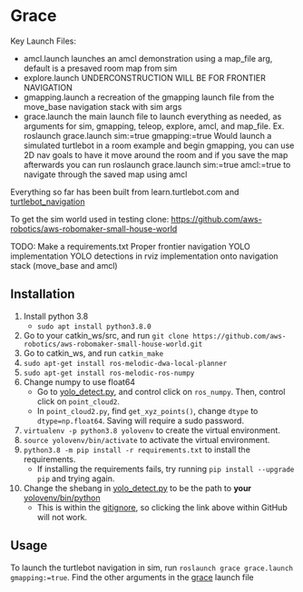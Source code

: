 # Grace

Key Launch Files:

* amcl.launch launches an amcl demonstration using a map_file arg, default is a presaved room map from sim
* explore.launch UNDERCONSTRUCTION WILL BE FOR FRONTIER NAVIGATION
* gmapping.launch a recreation of the gmapping launch file from the move_base navigation stack with sim args
* grace.launch the main launch file to launch everything as needed, as arguments for sim, gmapping, teleop, explore, amcl, and map_file. Ex. roslaunch grace.launch sim:=true gmapping:=true    Would launch a simulated turtlebot in a room example and begin gmapping, you can use 2D nav goals to have it move around the room and if you save the map afterwards you can run roslaunch grace.launch sim:=true amcl:=true    to navigate through the saved map using amcl

Everything so far has been built from learn.turtlebot.com and [turtlebot_navigation](http://wiki.ros.org/turtlebot_navigation/Tutorials/Setup%20the%20Navigation%20Stack%20for%20TurtleBot)

To get the sim world used in testing clone: <https://github.com/aws-robotics/aws-robomaker-small-house-world>

TODO:
Make a requirements.txt
Proper frontier navigation
YOLO implementation
YOLO detections in rviz
implementation onto navigation stack (move_base and amcl)

## Installation

1. Install python 3.8
    * `sudo apt install python3.8.0`
2. Go to your catkin_ws/src, and run `git clone https://github.com/aws-robotics/aws-robomaker-small-house-world.git`
3. Go to catkin_ws, and run `catkin_make`
4. `sudo apt-get install ros-melodic-dwa-local-planner`
5. `sudo apt-get install ros-melodic-ros-numpy`
6. Change numpy to use float64
    * Go to [yolo_detect.py](scripts/yolo_detect.py), and control click on `ros_numpy`. Then, control click on `point_cloud2`.
    * In `point_cloud2.py`, find `get_xyz_points()`, change `dtype` to `dtype=np.float64`. Saving will require a sudo password.
7. `virtualenv -p python3.8 yolovenv` to create the virtual environment.
8. `source yolovenv/bin/activate` to activate the virtual environment.
9. `python3.8 -m pip install -r requirements.txt` to install the requirements.
    * If installing the requirements fails, try running `pip install --upgrade pip` and trying again.
10. Change the shebang in [yolo_detect.py](scripts/yolo_detect.py) to be the path to **your** [yolovenv/bin/python](yolovenv/bin/python)
    * This is within the [gitignore](.gitignore), so clicking the link above within GitHub will not work.

## Usage

To launch the turtlebot navigation in sim, run `roslaunch grace grace.launch gmapping:=true`. Find the other arguments in the [grace](launch/grace.launch) launch file
